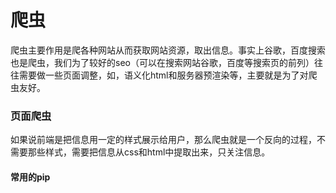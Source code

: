 # 爬虫
爬虫主要作用是爬各种网站从而获取网站资源，取出信息。事实上谷歌，百度搜索也是爬虫，我们为了较好的seo（可以在搜索网站谷歌，百度等搜索页的前列）往往需要做一些页面调整，如，语义化html和服务器预渲染等，主要就是为了对爬虫友好。
### 页面爬虫
如果说前端是把信息用一定的样式展示给用户，那么爬虫就是一个反向的过程，不需要那些样式，需要把信息从css和html中提取出来，只关注信息。
#### 常用的pip